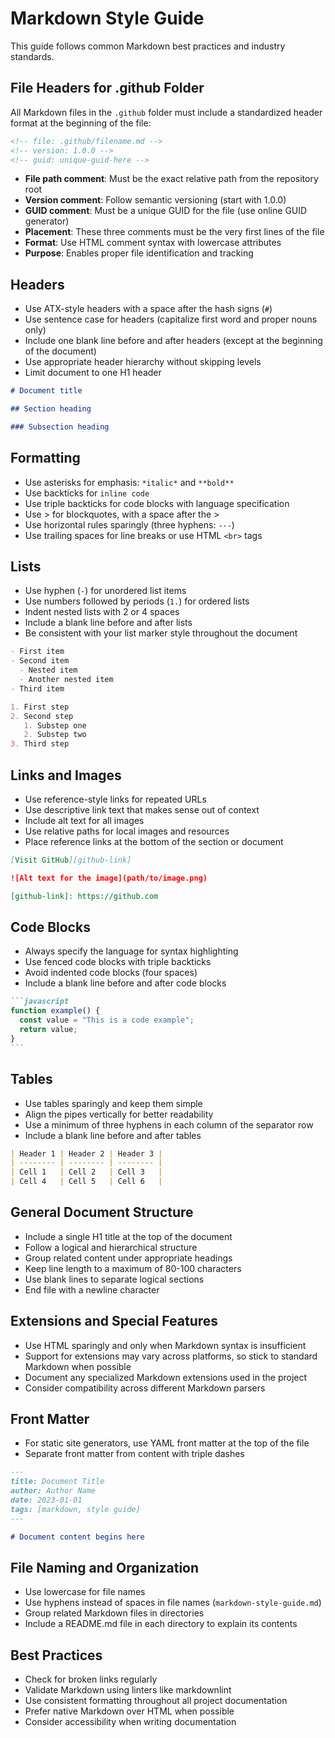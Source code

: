 <!-- file: .github/code-style-markdown.md -->
<!-- version: 1.0.0 -->
<!-- guid: e2f8a5b1-9c4d-4e2f-8a5b-4d9c8a5b1e2f -->

# Markdown Style Guide

This guide follows common Markdown best practices and industry standards.

## File Headers for .github Folder

All Markdown files in the `.github` folder must include a standardized header format at the beginning of the file:

```markdown
<!-- file: .github/filename.md -->
<!-- version: 1.0.0 -->
<!-- guid: unique-guid-here -->
```

- **File path comment**: Must be the exact relative path from the repository root
- **Version comment**: Follow semantic versioning (start with 1.0.0)
- **GUID comment**: Must be a unique GUID for the file (use online GUID generator)
- **Placement**: These three comments must be the very first lines of the file
- **Format**: Use HTML comment syntax with lowercase attributes
- **Purpose**: Enables proper file identification and tracking

## Headers

- Use ATX-style headers with a space after the hash signs (`#`)
- Use sentence case for headers (capitalize first word and proper nouns only)
- Include one blank line before and after headers (except at the beginning of the document)
- Use appropriate header hierarchy without skipping levels
- Limit document to one H1 header

```markdown
# Document title

## Section heading

### Subsection heading
```

## Formatting

- Use asterisks for emphasis: `*italic*` and `**bold**`
- Use backticks for `inline code`
- Use triple backticks for code blocks with language specification
- Use > for blockquotes, with a space after the >
- Use horizontal rules sparingly (three hyphens: `---`)
- Use trailing spaces for line breaks or use HTML `<br>` tags

## Lists

- Use hyphen (`-`) for unordered list items
- Use numbers followed by periods (`1.`) for ordered lists
- Indent nested lists with 2 or 4 spaces
- Include a blank line before and after lists
- Be consistent with your list marker style throughout the document

```markdown
- First item
- Second item
  - Nested item
  - Another nested item
- Third item

1. First step
2. Second step
   1. Substep one
   2. Substep two
3. Third step
```

## Links and Images

- Use reference-style links for repeated URLs
- Use descriptive link text that makes sense out of context
- Include alt text for all images
- Use relative paths for local images and resources
- Place reference links at the bottom of the section or document

```markdown
[Visit GitHub][github-link]

![Alt text for the image](path/to/image.png)

[github-link]: https://github.com
```

## Code Blocks

- Always specify the language for syntax highlighting
- Use fenced code blocks with triple backticks
- Avoid indented code blocks (four spaces)
- Include a blank line before and after code blocks

````markdown
```javascript
function example() {
  const value = "This is a code example";
  return value;
}
```
````

## Tables

- Use tables sparingly and keep them simple
- Align the pipes vertically for better readability
- Use a minimum of three hyphens in each column of the separator row
- Include a blank line before and after tables

```markdown
| Header 1 | Header 2 | Header 3 |
| -------- | -------- | -------- |
| Cell 1   | Cell 2   | Cell 3   |
| Cell 4   | Cell 5   | Cell 6   |
```

## General Document Structure

- Include a single H1 title at the top of the document
- Follow a logical and hierarchical structure
- Group related content under appropriate headings
- Keep line length to a maximum of 80-100 characters
- Use blank lines to separate logical sections
- End file with a newline character

## Extensions and Special Features

- Use HTML sparingly and only when Markdown syntax is insufficient
- Support for extensions may vary across platforms, so stick to standard Markdown when possible
- Document any specialized Markdown extensions used in the project
- Consider compatibility across different Markdown parsers

## Front Matter

- For static site generators, use YAML front matter at the top of the file
- Separate front matter from content with triple dashes

```markdown
---
title: Document Title
author: Author Name
date: 2023-01-01
tags: [markdown, style guide]
---

# Document content begins here
```

## File Naming and Organization

- Use lowercase for file names
- Use hyphens instead of spaces in file names (`markdown-style-guide.md`)
- Group related Markdown files in directories
- Include a README.md file in each directory to explain its contents

## Best Practices

- Check for broken links regularly
- Validate Markdown using linters like markdownlint
- Use consistent formatting throughout all project documentation
- Prefer native Markdown over HTML when possible
- Consider accessibility when writing documentation
